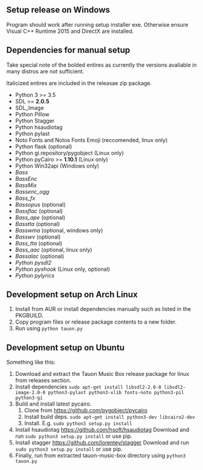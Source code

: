 
## Setup release on Windows

Program should work after running setup installer exe. Otherwise ensure Visual C++ Runtime 2015 and DirectX are installed.
 
## Dependencies for manual setup

Take special note of the bolded entires as currently the versions avaliable in many distros are not sufficient.

Italicized entires are included in the releasae zip package.

 - Python 3 >= 3.5
 - SDL >= **2.0.5**
 - SDL_Image
 - Python Pillow
 - Python Stagger
 - Python hsaudiotag
 - Python pylast
 - Noto Fonts and Notos Fonts Emoji (reccomended, linux only)
 - Python flask (optional)
 - Python gi.repository/pygobject (Linux only)
 - Python pyCairo >= **1.10.1** (Linux only)
 - Python Win32api  (Windows only)
 - *Bass*
 - *BassEnc*
 - *BassMix*
 - *Bassenc_ogg*
 - *Bass_fx*
 - *Bassopus* (optional)
 - *Bassflac* (optional)
 - *Bass_ape* (optional)
 - *Basstta* (optional)
 - *Basswma* (optional, windows only)
 - *Basswv* (optional)
 - *Bass_tta* (optional)
 - *Bass_aac* (optional, linux only)
 - *Bassalac* (optional)
 - *Python pysdl2*
 - *Python pyxhook* (Linux only, optional)
 - *Python pylyrics*
    
## Development setup on Arch Linux

1. Install from AUR or install dependencies manually such as listed in the PKGBUILD.
2. Copy program files or release package contents to a new folder.
3. Run using ```python tauon.py```

## Development setup on Ubuntu

Something like this:

1. Download and extract the Tauon Music Box release package for linux from releases section.
2. Install dependencies ```sudo apt-get install libsdl2-2.0-0 libsdl2-image-2.0-0 python3-pylast python3-xlib fonts-noto python3-pil python3-gi```
2. Build and install latest pycairo.
    1. Clone from https://github.com/pygobject/pycairo
    2. Install build deps. ```sudo apt-get install python3-dev libcairo2-dev```
    3. Install. E.g. ```sudo python3 setup.py install```
3. Install hsaudiotag https://github.com/hsoft/hsaudiotag Download and run ```sudo python3 setup.py install``` or use pip.
4. Install stagger https://github.com/lorentey/stagger Download and run ```sudo python3 setup.py install``` or use pip.
5. Finally, run from extracted tauon-music-box directory using ```python3 tauon.py```



